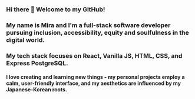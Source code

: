### Hi there 👋  Welcome to my GitHub! 

### My name is Mira and I'm a full-stack software developer pursuing inclusion, accessibility, equity and soulfulness in the digital world.

### My tech stack focuses on React, Vanilla JS, HTML, CSS, and Express PostgreSQL.
#### I love creating and learning new things - my personal projects employ a calm, user-friendly interface, and my aesthetics are influenced by my Japanese-Korean roots.

<!--
**mira-kine/mira-kine** is a ✨ _special_ ✨ repository because its `README.md` (this file) appears on your GitHub profile.

Here are some ideas to get you started:

- 🔭 I’m currently working on ...
- 🌱 I’m currently learning ...
- 👯 I’m looking to collaborate on ...
- 🤔 I’m looking for help with ...
- 💬 Ask me about ...
- 📫 How to reach me: ...
- 😄 Pronouns: ...
- ⚡ Fun fact: ...
-->

